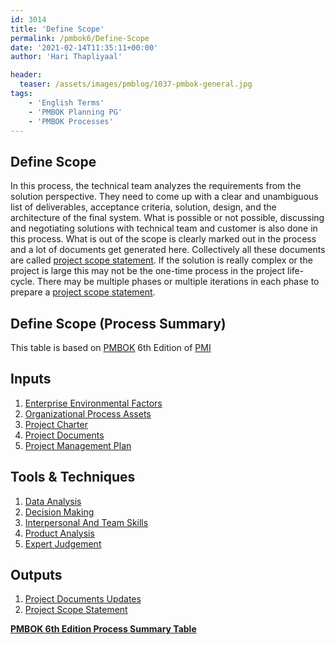 ```yaml
---
id: 3014   
title: 'Define Scope'
permalink: /pmbok6/Define-Scope
date: '2021-02-14T11:35:11+00:00'
author: 'Hari Thapliyaal'

header:
  teaser: /assets/images/pmblog/1037-pmbok-general.jpg
tags:
    - 'English Terms'
    - 'PMBOK Planning PG'
    - 'PMBOK Processes'
---
```


## Define Scope

In this process, the technical team analyzes the requirements from the solution perspective. They need to come up with a clear and unambiguous list of deliverables, acceptance criteria, solution, design, and the architecture of the final system. What is possible or not possible, discussing and negotiating solutions with technical team and customer is also done in this process. What is out of the scope is clearly marked out in the process and a lot of documents get generated here. Collectively all these documents are called [project scope statement](/pmbok6/project_scope_statement). If the solution is really complex or the project is large this may not be the one-time process in the project life-cycle. There may be multiple phases or multiple iterations in each phase to prepare a [project scope statement](/pmbok6/project_scope_statement).

## Define Scope (Process Summary)

This table is based on [PMBOK](https://www.pmi.org/pmbok-guide-standards) 6th Edition of [PMI](https://www.pmi.org/)

## Inputs

1. [Enterprise Environmental Factors](/pmbok6/enterprise-environmental-factors)
2. [Organizational Process Assets](/pmbok6/organizational-process-assets)
3. [Project Charter](/pmbok6/project-charter)
4. [Project Documents](/pmbok6/project-documents)
5. [Project Management Plan](/pmbok6/project-management-plan)

## Tools &amp; Techniques

1. [Data Analysis](/pmbok6/data-analysis)
2. [Decision Making](/pmbok6/decision-making)
3. [Interpersonal And Team Skills](/pmbok6/interpersonal-and-team-skills)
4. [Product Analysis](/pmbok6/product-analysis)
5. [Expert Judgement](/pmbok6/expert-judgement)

## Outputs

1. [Project Documents Updates](/pmbok6/project-documents-updates)
2. [Project Scope Statement](/pmbok6/project-scope-statement)

**[PMBOK 6th Edition Process Summary Table](process-groups-and-processes-in-pmbok6/)**
